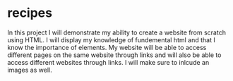 # recipes
In this project I will demonstrate my ability to create a website from scratch using HTML. I will display my knowledge of fundemental html and that I know the importance of elements. My website will be able to access different pages on the same website through links and will also be able to access different websites through links. I will make sure to inlcude an images as well.
